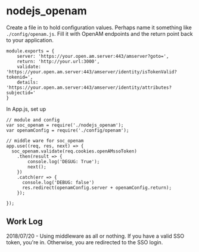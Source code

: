 # nodejs_openam





Create a file in to hold configuration values. Perhaps name it something like `./config/openam.js`. Fill it with 
OpenAM endpoints and the return point back to your application.

```
module.exports = {
    server: 'https://your.open.am.server:443/amserver?goto=',
    return: 'http://your.url:3000',
    validate: 'https://your.open.am.server:443/amserver/identity/isTokenValid?tokenid=',
    details: 'https://your.open.am.server:443/amserver/identity/attributes?subjectid='
} 

```


In App.js, set up 
```
// module and config
var soc_openam = require('./nodejs_openam');
var openamConfig = require('./config/openam');

// middle ware for soc_openam
app.use((req, res, next) => {
  soc_openam.validate(req.cookies.openAMssoToken)
    .then(result => {
        console.log('DEGUG: True');
        next();
    })
    .catch(err => {
      console.log('DEBUG: false')
      res.redirect(openamConfig.server + openamConfig.return);
    });
    
});
```


## Work Log
2018/07/20 - Using middleware as all or nothing. If you have a valid SSO token, you're in. Otherwise, you are redirected to the SSO login. 
